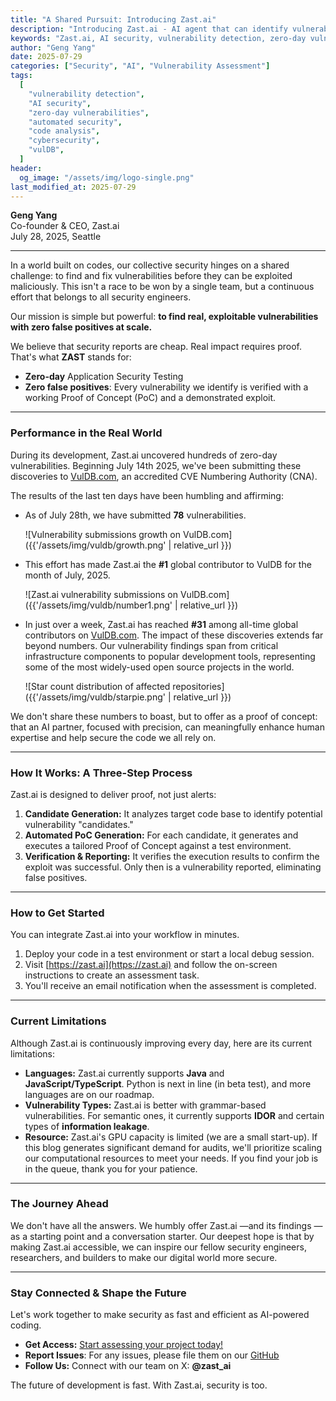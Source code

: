 ```yaml
---
title: "A Shared Pursuit: Introducing Zast.ai"
description: "Introducing Zast.ai - AI agent that can identify vulnerabilities, and verify exploitability with zero false positives. Join us in making software more secure."
keywords: "Zast.ai, AI security, vulnerability detection, zero-day vulnerabilities, application security testing, automated security, code analysis, PoC generation, cybersecurity, software security"
author: "Geng Yang"
date: 2025-07-29
categories: ["Security", "AI", "Vulnerability Assessment"]
tags:
  [
    "vulnerability detection",
    "AI security",
    "zero-day vulnerabilities",
    "automated security",
    "code analysis",
    "cybersecurity",
    "vulDB",
  ]
header:
  og_image: "/assets/img/logo-single.png"
last_modified_at: 2025-07-29
---
```


**Geng Yang**  
Co-founder & CEO, Zast.ai  
July 28, 2025, Seattle

---

In a world built on codes, our collective security hinges on a shared challenge: to find and fix vulnerabilities before they can be exploited maliciously. This isn't a race to be won by a single team, but a continuous effort that belongs to all security engineers.

Our mission is simple but powerful: **to find real, exploitable vulnerabilities with zero false positives at scale.**

We believe that security reports are cheap. Real impact requires proof. That's what **ZAST** stands for:

- **Zero-day** Application Security Testing
- **Zero false positives**: Every vulnerability we identify is verified with a working Proof of Concept (PoC) and a demonstrated exploit.

---

### Performance in the Real World

During its development, Zast.ai uncovered hundreds of zero-day vulnerabilities. Beginning July 14th 2025, we've been submitting these discoveries to [VulDB.com](https://vuldb.com/), an accredited CVE Numbering Authority (CNA).

The results of the last ten days have been humbling and affirming:

- As of July 28th, we have submitted **78** vulnerabilities.

  ![Vulnerability submissions growth on VulDB.com]({{'/assets/img/vuldb/growth.png' | relative_url }})

- This effort has made Zast.ai the **#1** global contributor to VulDB for the month of July, 2025.

  ![Zast.ai vulnerability submissions on VulDB.com]({{'/assets/img/vuldb/number1.png' | relative_url }})

- In just over a week, Zast.ai has reached **#31** among all-time global contributors on [VulDB.com](https://vuldb.com/).
  The impact of these discoveries extends far beyond numbers. Our vulnerability findings span from critical infrastructure components to popular development tools, representing some of the most widely-used open source projects in the world.

  ![Star count distribution of affected repositories]({{'/assets/img/vuldb/starpie.png' | relative_url }})

We don't share these numbers to boast, but to offer as a proof of concept: that an AI partner, focused with precision, can meaningfully enhance human expertise and help secure the code we all rely on.

---

### How It Works: A Three-Step Process

Zast.ai is designed to deliver proof, not just alerts:

1. **Candidate Generation:** It analyzes target code base to identify potential vulnerability "candidates."
2. **Automated PoC Generation:** For each candidate, it generates and executes a tailored Proof of Concept against a test environment.
3. **Verification & Reporting:** It verifies the execution results to confirm the exploit was successful. Only then is a vulnerability reported, eliminating false positives.

---

### How to Get Started

You can integrate Zast.ai into your workflow in minutes.

1. Deploy your code in a test environment or start a local debug session.
2. Visit [https://zast.ai](https://zast.ai) and follow the on-screen instructions to create an assessment task.
3. You'll receive an email notification when the assessment is completed.

---

### Current Limitations

Although Zast.ai is continuously improving every day, here are its current limitations:

- **Languages:** Zast.ai currently supports **Java** and **JavaScript/TypeScript**. Python is next in line (in beta test), and more languages are on our roadmap.
- **Vulnerability Types:** Zast.ai is better with grammar-based vulnerabilities. For semantic ones, it currently supports **IDOR** and certain types of **information leakage**.
- **Resource:** Zast.ai's GPU capacity is limited (we are a small start-up). If this blog generates significant demand for audits, we'll prioritize scaling our computational resources to meet your needs. If you find your job is in the queue, thank you for your patience.

---

### The Journey Ahead

We don't have all the answers. We humbly offer Zast.ai —and its findings —as a starting point and a conversation starter. Our deepest hope is that by making Zast.ai accessible, we can inspire our fellow security engineers, researchers, and builders to make our digital world more secure.

---

### Stay Connected & Shape the Future

Let's work together to make security as fast and efficient as AI-powered coding.

- **Get Access:** [Start assessing your project today!](https://zast.ai)
- **Report Issues**: For any issues, please file them on our [GitHub](https://github.com/zast-ai/zast/issues)
- **Follow Us:** Connect with our team on X: **@zast_ai**

The future of development is fast. With Zast.ai, security is too.
